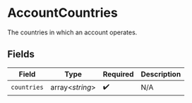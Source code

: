 # AccountCountries

The countries in which an account operates.


## Fields

| Field              | Type               | Required           | Description        |
| ------------------ | ------------------ | ------------------ | ------------------ |
| `countries`        | array<*string*>    | :heavy_check_mark: | N/A                |